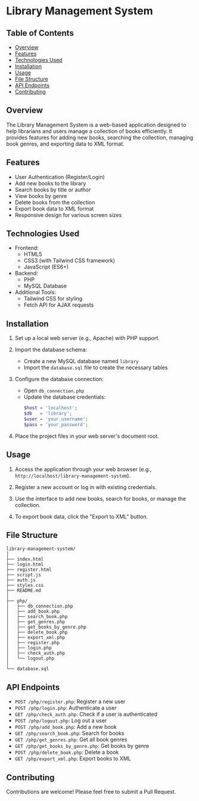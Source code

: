 # Library Management System

## Table of Contents
- [Overview](#overview)
- [Features](#features)
- [Technologies Used](#technologies-used)
- [Installation](#installation)
- [Usage](#usage)
- [File Structure](#file-structure)
- [API Endpoints](#api-endpoints)
- [Contributing](#contributing)
            
                                              
## Overview

The Library Management System is a web-based application designed to help librarians and users manage a collection of books efficiently. It provides features for adding new books, searching the collection, managing book genres, and exporting data to XML format.
       
## Features
    
- User Authentication (Register/Login)
- Add new books to the library
- Search books by title or author
- View books by genre
- Delete books from the collection
- Export book data to XML format
- Responsive design for various screen sizes
   
## Technologies Used
 
- Frontend:
  - HTML5
  - CSS3 (with Tailwind CSS framework)
  - JavaScript (ES6+)
- Backend:
  - PHP
  - MySQL Database
- Additional Tools:
  - Tailwind CSS for styling
  - Fetch API for AJAX requests

## Installation

1. Set up a local web server (e.g., Apache) with PHP support.

2. Import the database schema:
   - Create a new MySQL database named `library`
   - Import the `database.sql` file to create the necessary tables

3. Configure the database connection:
   - Open `db_connection.php`
   - Update the database credentials:
     ```php
     $host = 'localhost';
     $db   = 'library';
     $user = 'your_username';
     $pass = 'your_password';
     ```

4. Place the project files in your web server's document root.
  
## Usage

1. Access the application through your web browser (e.g., `http://localhost/library-management-system`).

2. Register a new account or log in with existing credentials.

3. Use the interface to add new books, search for books, or manage the collection.

4. To export book data, click the "Export to XML" button.
       
## File Structure
    
``` 
library-management-system/
│
├── index.html
├── login.html
├── register.html
├── script.js
├── auth.js
├── styles.css
├── README.md
│
├── php/
│   ├── db_connection.php
│   ├── add_book.php
│   ├── search_book.php
│   ├── get_genres.php
│   ├── get_books_by_genre.php
│   ├── delete_book.php
│   ├── export_xml.php
│   ├── register.php
│   ├── login.php
│   ├── check_auth.php
│   └── logout.php
│
└── database.sql
```

## API Endpoints

- `POST /php/register.php`: Register a new user
- `POST /php/login.php`: Authenticate a user
- `GET /php/check_auth.php`: Check if a user is authenticated
- `POST /php/logout.php`: Log out a user
- `POST /php/add_book.php`: Add a new book
- `GET /php/search_book.php`: Search for books
- `GET /php/get_genres.php`: Get all book genres
- `GET /php/get_books_by_genre.php`: Get books by genre
- `POST /php/delete_book.php`: Delete a book
- `GET /php/export_xml.php`: Export books to XML

## Contributing

Contributions are welcome! Please feel free to submit a Pull Request.
